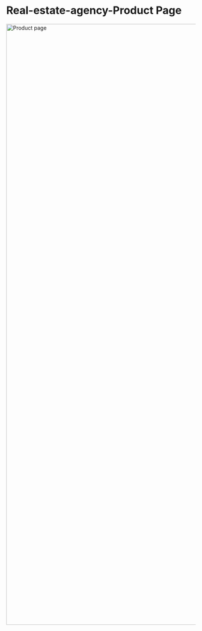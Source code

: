 # Real-estate-agency-Product Page
<img width="1600" alt="Product page" src="https://github.com/Iuliana-Foca/Real-estate-agency-Landing-page/assets/149371592/cf0c7ead-7bd1-4f24-bcea-77dc030223ef">
